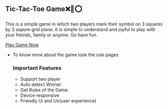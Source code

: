 ## Tic-Tac-Toe Game❌🎫⭕

This is a simple game in which two players mark their symbol on 3 squares by 3 sqaure grid plane.
It is simple to understand and joyful to play with your freinds, family or anyone.
Go have fun.

[Play Game Now](https://zking4ever.github.io/Tic-Tac-Toe-Game/)

- To know more about the game look the rule pages

  ### Important Features
  - Support two player
  - Auto detect Winner
  - Get Rules of the Game
  - Device responsive
  - Friendly Ui and Ux(user experience)

